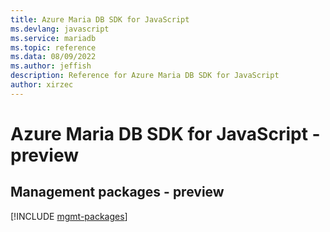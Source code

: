 ```yaml
---
title: Azure Maria DB SDK for JavaScript
ms.devlang: javascript
ms.service: mariadb
ms.topic: reference
ms.data: 08/09/2022
ms.author: jeffish
description: Reference for Azure Maria DB SDK for JavaScript
author: xirzec
---
```

# Azure Maria DB SDK for JavaScript - preview

## Management packages - preview
[!INCLUDE [mgmt-packages](maria-db-mgmt-index.md)]
